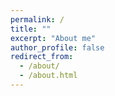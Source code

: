 ```yaml
---
permalink: /
title: ""
excerpt: "About me"
author_profile: false
redirect_from: 
  - /about/
  - /about.html
---
```



<html lang="en">
<head>
    <meta charset="UTF-8">
    <meta name="viewport" content="width=device-width, initial-scale=1.0">
    <title>Two Columns</title>
    <style>
        .columns {
            display: flex;
            justify-content: space-between;
        }

        .column1 {
            width: 30%; /* 조절 가능 */
            border: 1px solid #F2F2F2;
            padding: 10px;
            box-sizing: border-box;
        }

        .column2 {
            width: 70%; /* 조절 가능 */
            border: 1px solid #F2F2F2;
            padding: 10px;
            box-sizing: border-box;
        }

        .column3 {
            width: 40%; /* 조절 가능 */
            border: 1px solid #F2F2F2;
            padding: 10px;
            box-sizing: border-box;
        }

        .column4 {
            width: 60%; /* 조절 가능 */
            border: 1px solid #F2F2F2;
            padding: 10px;
            box-sizing: border-box;
        }

        .column5 {
            width: 100%; /* 조절 가능 */
            border: 1px solid #FFFFFF;
            padding: 20px;
            box-sizing: border-box;
        }

        .column6 {
            width: 50%; /* 조절 가능 */
            border: 1px solid #FFFFFF;
            padding: 20px;
            box-sizing: border-box;
        }

        .card {
            border: 1px solid #0073CF; /* 테두리 */
            box-shadow: 0 4px 8px rgba(0, 0, 0, 0.1); /* 그림자 효과 */
            border-radius: 8px; /* 테두리 둥글게 */
            display: flex;
            justify-content : center;
            align-items : center;
            text-align : center;
            padding : 5px 0;
            
        }

        h1 { text-align: center; }

        li{ list-style-position: inside; 
            text-indent: -20px;
        }

        .inside { list-style-position: inside; }

        
    </style>
</head>


<body bgcolor='#F2F2F2'>

<div class="columns">
    <div class="column1">
        <p>  <img src="https://github.com/int141312/int141312.github.io/blob/gh-pages/images/profile.png?raw=true">   </p> 
        <h1> Jisung Son </h1>
        <a> jisung9973@gmail.com  </a>
    </div>

    <div class="column2">
        <p>I am a deep learning enthusiast with a keen interest in generative models, diffusion models, and the underlying principles of deep learning. My passion lies in designing interpretable and inferable generative models that can emulate the complexities of the real world.
        </p>
        
        <p>
My goal is not just to create models that can generate realistic outputs, but also to forge a deeper understanding of deep learning architectures and methodologies. Through this journey, I am committed to advancing research that demystifies the core mechanics of AI, making it as accessible and as natural to use in our daily lives as a calculator.
        </p>
    <div class="columns">
      <div class="column3">
        <h3> Interests </h3>
        <ul class="inside">
          <li> Deep Learning </li>
          <li> Generative AI </li>
          <li> Diffusion models </li>
        </ul>
      </div>

      <div class="column2">
        <h3> Education </h3>
        <ul class="inside">
          <li> Gwangju Institute of Science and Technology <br> (2023-2025) M.S in Artificial Intelligence  </li>
           
          <li> Ulsan National Institute of Science and Technology <br> (2014-2019) B.S in Physics, minor in Nuclear Science and Engineering </li> 
          
        </ul>
        
      </div>

    </div>
        
    </div>
</div>

<br>


<div id="research" name="research" class="columns" style='background-color: #ffffff' >
    <br>
    <div class="column5">
      <h1> Research & Projects </h1> 
      <h3> Model Sensitivity (Ongoing) </h3>
      <p>
      Apply formulas to predict how parameters change as data changes without retraining.
      </p>      

      <h3> Development and Training of Reinforcement Learning Environments with Dynamic Terrain Considerations: A Case Study on Robot Vacuum Cleaner (2023.03 ~ 2023.06) </h3>
      <p> * Language: Python </p>

      <div class="columns" style='background-color: #ffffff'>
        <div class="column6">
        <p>  Reinforcement learning is commonly applied to learn optimal decision-making in stationary environments. However, in real-world scenarios, stationary environments are limited, and thus, the use of reinforcement learning in machine intelligence applications is limited. In the case of robot vacuum cleaners, companies typically employ simple algorithms or basic machine learning techniques to determine the robot’s movement path. These approaches fail to address the issue of adapting to environmental changes that occur during the cleaning process. We aim to develop a reinforcement learning environment that can be used to enhance the efficiency of robot vacuum cleaners and use the environment to train a robot vacuum cleaner agent. We created a dynamic grid-world-based learning environment that incorporates potential changes in the real world. We trained a robot vacuum cleaner to navigate the room efficiently and compared its performance with traditional algorithm-based approaches.  </p> 
        </div>

        <div class="column6">
          <p> {% include video.html id="3AfjKQNlUwY"%} </p>
        </div>

      </div>

      <h3> MENU Master : Service that provides food recommendations and information to help you navigate away from menus in languages you don't understand. (2024.03 ~ 2024.06) </h3>
      <p> * Language: Python(Flask) </p>

      <div class="columns" style='background-color: #ffffff'>
        <div class="column6">
        <p>  This service can be useful if the menu is in a language you don't understand and you can't get any information from it. It uses the user's information and the menu information on the menu board to determine the fitness of the food and recommends the top three options.  </p> 
        </div>

        <div class="column6">
          <p> {% include 'video.html' with id="4RiLnJGKvxI" %} </p>
        </div>

      </div>


      <h3> Development of efficient dictionary training technology for large Korean language models (2024. 01 ~ 2024. 12) </h3>
      
    </div>
</div>

<br>

<div id="study" name="study" class="columns" style='background-color: #ffffff' >
    <br>
    <div class="column5">
      <h1> Study </h1> 
    <br>

       <div class="columns" style='background-color: #ffffff'>
        <div class="column6">
          <div class="card" onclick='window.location.href = "https://panoramic-timer-f8a.notion.site/Why-ML-lost-and-DL-became-the-trend-2249f0f11b16451c93b79d5214356bc7?pvs=4" ' > <h3 style = "margin-top: 0; margin-bottom: 0; "> Why ML lost and DL became the trend? </h3> </div>

          <br>

          <div class="card" onclick='window.location.href = "https://panoramic-timer-f8a.notion.site/Diffusion-model-Background-9b61df6e3d8846a2a55c378a8024bfa1?pvs=4" ' > <h3 style = "margin-top: 0; margin-bottom: 0; "> Diffusion model Background </h3> </div>

        </div>



        <div class="column6"> 

          <div class="card" onclick='window.location.href = "https://panoramic-timer-f8a.notion.site/Discussion-of-deep-learning-representations-a48f244a96264b578ae3ffb277ceb1cf?pvs=4" ' > <h3 style = "margin-top: 0; margin-bottom: 0; "> Discussion of deep learning representations </h3> </div>

          <br>

          <div class="card" onclick='window.location.href = "https://panoramic-timer-f8a.notion.site/Why-Cross-Entropy-4f0809c9077f4bde8cccfa80d849d1b9?pvs=4" ' > <h3 style = "margin-top: 0; margin-bottom: 0; "> Why Cross Entropy? </h3> </div>
          
        </div>
      </div>
      
    </div>
</div>


<br>

<div id="experience" name="experience" class="columns" style='background-color: #ffffff' >
  <br>
  <div class="column5">
    <h1> Experience </h1>
    <h3> Teaching </h3>
    <ul class="inside">
    <li> General PhysicsⅠ, UNIST (spring 2018) </li>
    <li> General Physics Ⅱ, UNIST (fall 2018) </li>
    <li> Calculus Ⅱ, UNIST (fall 2018) </li>
    </ul>
 
    <h3> Military Service </h3>
    <ul class="inside">
    <li> ROKAF (2020-2022) </li>
    </ul>

    <h3> Additional Education </h3>
    <ul class="inside">
    <li> KIAS-APCTP Statistical Physics Winter School (POSTECH) (2020) - ML & Deep Learning </li>
    <li> Data Youth Campus (Yonsei University) (2022) - Big Data analysis & Deep Learning </li>
    </ul>


  </div>
</div>

<br>

<div id="Motto" name="Motto" class="columns" style='background-color: #ffffff' >
  <br>
  <div class="column5">
    <h1> Life Motto </h1>
    <h3> Let's do something I'm passionate about. </h3>
    <p> No matter what you do, there will always come a time when it's hard and you feel like giving up. To get through those moments, you need to do something you love and are passionate about. This is the secret to success and how I live my life. </p>

    <h3> Muscle growth </h3>
    <p> If you look at the process of muscle development, the first thing that happens is that muscle fibers tear, and new muscle fibers grow to fill the void. Human growth is no different than muscle development. The right amount of "tearing" is what makes you grow. </p> 
 



  </div>
</div>



</body>
</html>







<h2> Skills </h2>
* Python, C++, C#, HTML  
* Deep Learning Frame work: PyTorch
* 3D modeling: Unreal Engine, Unity, Sketchup







